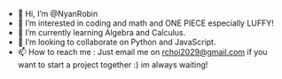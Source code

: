 - 👋 Hi, I’m @NyanRobin
- 👀 I’m interested in coding and math and ONE PIECE especially LUFFY!
- 🌱 I’m currently learning Algebra and Calculus.
- 💞️ I’m looking to collaborate on Python and JavaScript.
- 📫 How to reach me : Just email me on rchoi2029@gmail.com if you want to start a project together :) im always waiting!

